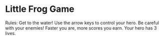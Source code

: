 Little Frog Game
===============================
Rules:
Get to the water!
Use the arrow keys to control your hero.
Be careful with your enemies!
Faster you are, more scores you earn.
Your hero has 3 lives.
